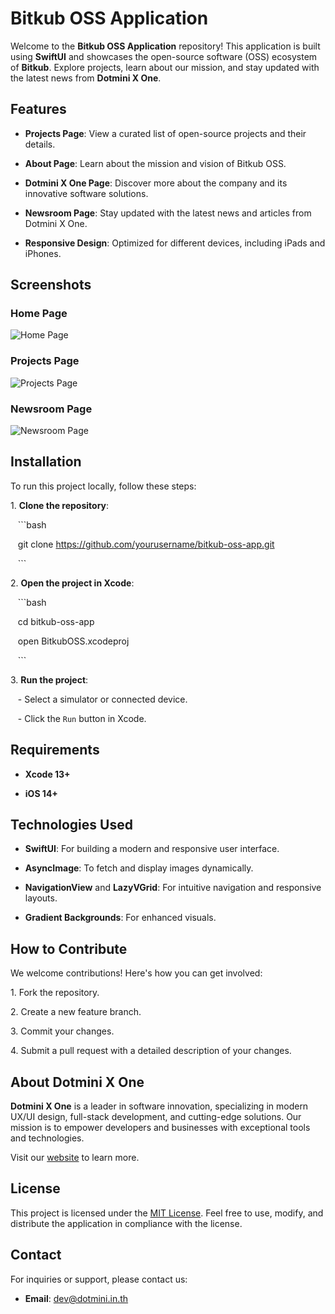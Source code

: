 # Bitkub OSS Application

Welcome to the **Bitkub OSS Application** repository! This application is built using **SwiftUI** and showcases the open-source software (OSS) ecosystem of **Bitkub**. Explore projects, learn about our mission, and stay updated with the latest news from **Dotmini X One**.

## Features

- **Projects Page**: View a curated list of open-source projects and their details.

- **About Page**: Learn about the mission and vision of Bitkub OSS.

- **Dotmini X One Page**: Discover more about the company and its innovative software solutions.

- **Newsroom Page**: Stay updated with the latest news and articles from Dotmini X One.

- **Responsive Design**: Optimized for different devices, including iPads and iPhones.

## Screenshots

### Home Page

![Home Page](path_to_screenshot_home_page.png)

### Projects Page

![Projects Page](path_to_screenshot_projects_page.png)

### Newsroom Page

![Newsroom Page](path_to_screenshot_newsroom_page.png)

## Installation

To run this project locally, follow these steps:

1\. **Clone the repository**:

   ```bash

   git clone https://github.com/yourusername/bitkub-oss-app.git

   ```

2\. **Open the project in Xcode**:

   ```bash

   cd bitkub-oss-app

   open BitkubOSS.xcodeproj

   ```

3\. **Run the project**:

   - Select a simulator or connected device.

   - Click the `Run` button in Xcode.

## Requirements

- **Xcode 13+**

- **iOS 14+**

## Technologies Used

- **SwiftUI**: For building a modern and responsive user interface.

- **AsyncImage**: To fetch and display images dynamically.

- **NavigationView** and **LazyVGrid**: For intuitive navigation and responsive layouts.

- **Gradient Backgrounds**: For enhanced visuals.

## How to Contribute

We welcome contributions! Here's how you can get involved:

1\. Fork the repository.

2\. Create a new feature branch.

3\. Commit your changes.

4\. Submit a pull request with a detailed description of your changes.

## About Dotmini X One

**Dotmini X One** is a leader in software innovation, specializing in modern UX/UI design, full-stack development, and cutting-edge solutions. Our mission is to empower developers and businesses with exceptional tools and technologies.

Visit our [website](https://www.dotminixone.com) to learn more.

## License

This project is licensed under the [MIT License](LICENSE). Feel free to use, modify, and distribute the application in compliance with the license.

## Contact

For inquiries or support, please contact us:

- **Email**: [dev@dotmini.in.th](mailto:dev@dotmini.in.th)
